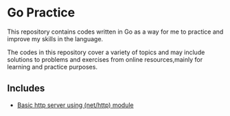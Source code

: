 # Go Practice
This repository contains codes written in Go as a way for me to practice and improve my skills in the language.

The codes in this repository cover a variety of topics and may include solutions to problems and exercises from online resources,mainly for learning and practice  purposes.

## Includes
* [Basic http server using (net/http) module](./1_basic_go_server)
